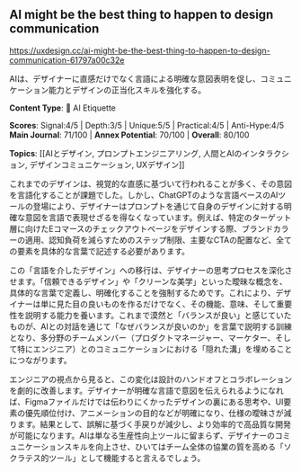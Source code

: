 ## AI might be the best thing to happen to design communication

https://uxdesign.cc/ai-might-be-the-best-thing-to-happen-to-design-communication-61797a00c32e

AIは、デザイナーに直感だけでなく言語による明確な意図表明を促し、コミュニケーション能力とデザインの正当化スキルを強化する。

**Content Type**: 🤝 AI Etiquette

**Scores**: Signal:4/5 | Depth:3/5 | Unique:5/5 | Practical:4/5 | Anti-Hype:4/5
**Main Journal**: 71/100 | **Annex Potential**: 70/100 | **Overall**: 80/100

**Topics**: [[AIとデザイン, プロンプトエンジニアリング, 人間とAIのインタラクション, デザインコミュニケーション, UXデザイン]]

これまでのデザインは、視覚的な直感に基づいて行われることが多く、その意図を言語化することが課題でした。しかし、ChatGPTのような言語ベースのAIツールの登場により、デザイナーはプロンプトを通じて自身のデザインに対する明確な意図を言語で表現せざるを得なくなっています。例えば、特定のターゲット層に向けたEコマースのチェックアウトページをデザインする際、ブランドカラーの適用、認知負荷を減らすためのステップ制限、主要なCTAの配置など、全ての要素を具体的な言葉で記述する必要があります。

この「言語を介したデザイン」への移行は、デザイナーの思考プロセスを深化させます。「信頼できるデザイン」や「クリーンな美学」といった曖昧な概念を、具体的な言葉で定義し、明確化することを強制するためです。これにより、デザイナーは単に見た目の良いものを作るだけでなく、その機能、意味、そして重要性を説明する能力を養います。これまで漠然と「バランスが良い」と感じていたものが、AIとの対話を通じて「なぜバランスが良いのか」を言葉で説明する訓練となり、多分野のチームメンバー（プロダクトマネージャー、マーケター、そして特にエンジニア）とのコミュニケーションにおける「隠れた溝」を埋めることにつながります。

エンジニアの視点から見ると、この変化は設計のハンドオフとコラボレーションを劇的に改善します。デザイナーが明確な言語で意図を伝えられるようになれば、Figmaファイルだけでは伝わりにくかったデザインの裏にある思考や、UI要素の優先順位付け、アニメーションの目的などが明確になり、仕様の曖昧さが減ります。結果として、誤解に基づく手戻りが減少し、より効率的で高品質な開発が可能になります。AIは単なる生産性向上ツールに留まらず、デザイナーのコミュニケーションスキルを向上させ、ひいてはチーム全体の協業の質を高める「ソクラテス的ツール」として機能すると言えるでしょう。
